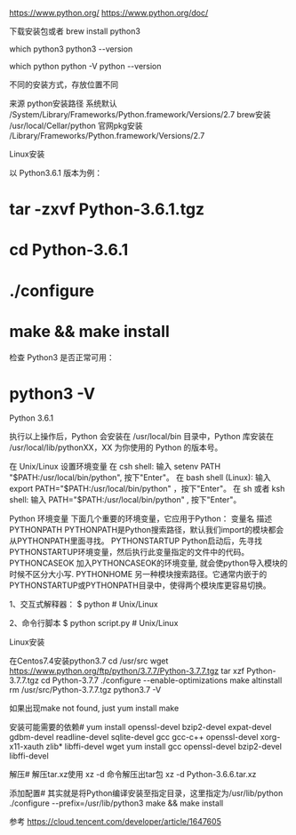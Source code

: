 https://www.python.org/
https://www.python.org/doc/


下载安装包或者
brew install python3

which python3
python3 --version

which python
python -V
python --version



不同的安装方式，存放位置不同

来源	python安装路径
系统默认	/System/Library/Frameworks/Python.framework/Versions/2.7
brew安装	/usr/local/Cellar/python
官网pkg安装	/Library/Frameworks/Python.framework/Versions/2.7



Linux安装

以 Python3.6.1 版本为例：
# tar -zxvf Python-3.6.1.tgz
# cd Python-3.6.1
# ./configure
# make && make install
检查 Python3 是否正常可用：

# python3 -V
Python 3.6.1

执行以上操作后，Python 会安装在 /usr/local/bin 目录中，Python 库安装在 /usr/local/lib/pythonXX，XX 为你使用的 Python 的版本号。


在 Unix/Linux 设置环境变量
在 csh shell: 输入
setenv PATH "$PATH:/usr/local/bin/python", 按下"Enter"。
在 bash shell (Linux): 输入
export PATH="$PATH:/usr/local/bin/python" ，按下"Enter"。
在 sh 或者 ksh shell: 输入
PATH="$PATH:/usr/local/bin/python" , 按下"Enter"。


Python 环境变量
下面几个重要的环境变量，它应用于Python：
变量名	描述
PYTHONPATH	PYTHONPATH是Python搜索路径，默认我们import的模块都会从PYTHONPATH里面寻找。
PYTHONSTARTUP	Python启动后，先寻找PYTHONSTARTUP环境变量，然后执行此变量指定的文件中的代码。
PYTHONCASEOK	加入PYTHONCASEOK的环境变量, 就会使python导入模块的时候不区分大小写.
PYTHONHOME	另一种模块搜索路径。它通常内嵌于的PYTHONSTARTUP或PYTHONPATH目录中，使得两个模块库更容易切换。


1、交互式解释器：
$ python # Unix/Linux

2、命令行脚本
$ python script.py # Unix/Linux




Linux安装

在Centos7.4安装python3.7
cd /usr/src
wget https://www.python.org/ftp/python/3.7.7/Python-3.7.7.tgz
tar xzf Python-3.7.7.tgz
cd Python-3.7.7
./configure --enable-optimizations
make altinstall
rm /usr/src/Python-3.7.7.tgz
python3.7 -V

如果出现make not found, just yum install make



安装可能需要的依赖#
yum install openssl-devel bzip2-devel expat-devel gdbm-devel readline-devel sqlite-devel gcc gcc-c++  openssl-devel xorg-x11-xauth zlib* libffi-devel wget
yum install gcc openssl-devel bzip2-devel libffi-devel

解压#
解压tar.xz使用 xz -d 命令解压出tar包
xz -d Python-3.6.6.tar.xz

添加配置#
其实就是将Python编译安装至指定目录，这里指定为/usr/lib/python
./configure --prefix=/usr/lib/python3
make && make install



参考
https://cloud.tencent.com/developer/article/1647605






